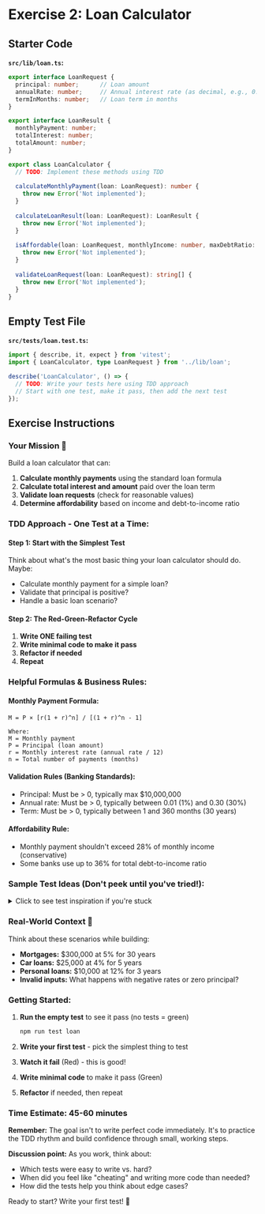 # Exercise 2: Loan Calculator

## Starter Code

**`src/lib/loan.ts`:**
```typescript
export interface LoanRequest {
  principal: number;      // Loan amount
  annualRate: number;     // Annual interest rate (as decimal, e.g., 0.05 for 5%)
  termInMonths: number;   // Loan term in months
}

export interface LoanResult {
  monthlyPayment: number;
  totalInterest: number;
  totalAmount: number;
}

export class LoanCalculator {
  // TODO: Implement these methods using TDD
  
  calculateMonthlyPayment(loan: LoanRequest): number {
    throw new Error('Not implemented');
  }
  
  calculateLoanResult(loan: LoanRequest): LoanResult {
    throw new Error('Not implemented');
  }
  
  isAffordable(loan: LoanRequest, monthlyIncome: number, maxDebtRatio: number = 0.28): boolean {
    throw new Error('Not implemented');
  }
  
  validateLoanRequest(loan: LoanRequest): string[] {
    throw new Error('Not implemented');
  }
}
```

## Empty Test File

**`src/tests/loan.test.ts`:**
```typescript
import { describe, it, expect } from 'vitest';
import { LoanCalculator, type LoanRequest } from '../lib/loan';

describe('LoanCalculator', () => {
  // TODO: Write your tests here using TDD approach
  // Start with one test, make it pass, then add the next test
});
```

## Exercise Instructions

### Your Mission 🎯
Build a loan calculator that can:
1. **Calculate monthly payments** using the standard loan formula
2. **Calculate total interest and amount** paid over the loan term
3. **Validate loan requests** (check for reasonable values)
4. **Determine affordability** based on income and debt-to-income ratio

### TDD Approach - One Test at a Time:

#### Step 1: Start with the Simplest Test
Think about what's the most basic thing your loan calculator should do. Maybe:
- Calculate monthly payment for a simple loan?
- Validate that principal is positive?
- Handle a basic loan scenario?

#### Step 2: The Red-Green-Refactor Cycle
1. **Write ONE failing test**
2. **Write minimal code to make it pass**
3. **Refactor if needed**
4. **Repeat**

### Helpful Formulas & Business Rules:

#### Monthly Payment Formula:
```
M = P × [r(1 + r)^n] / [(1 + r)^n - 1]

Where:
M = Monthly payment
P = Principal (loan amount)
r = Monthly interest rate (annual rate / 12)
n = Total number of payments (months)
```

#### Validation Rules (Banking Standards):
- Principal: Must be > 0, typically max $10,000,000
- Annual rate: Must be > 0, typically between 0.01 (1%) and 0.30 (30%)
- Term: Must be > 0, typically between 1 and 360 months (30 years)

#### Affordability Rule:
- Monthly payment shouldn't exceed 28% of monthly income (conservative)
- Some banks use up to 36% for total debt-to-income ratio

### Sample Test Ideas (Don't peek until you've tried!):

<details>
<summary>Click to see test inspiration if you're stuck</summary>

```typescript
// Example test structure - try writing your own first!
it('should calculate monthly payment for a 30-year mortgage', () => {
  const calculator = new LoanCalculator();
  const loan: LoanRequest = {
    principal: 300000,
    annualRate: 0.05,
    termInMonths: 360
  };
  
  const payment = calculator.calculateMonthlyPayment(loan);
  expect(payment).toBeCloseTo(1610.46, 2);
});
```

</details>

### Real-World Context 🏦
Think about these scenarios while building:
- **Mortgages:** $300,000 at 5% for 30 years
- **Car loans:** $25,000 at 4% for 5 years  
- **Personal loans:** $10,000 at 12% for 3 years
- **Invalid inputs:** What happens with negative rates or zero principal?

### Getting Started:
1. **Run the empty test** to see it pass (no tests = green)
   ```bash
   npm run test loan
   ```

2. **Write your first test** - pick the simplest thing to test

3. **Watch it fail** (Red) - this is good!

4. **Write minimal code** to make it pass (Green)

5. **Refactor** if needed, then repeat

### Time Estimate: 45-60 minutes

**Remember:** The goal isn't to write perfect code immediately. It's to practice the TDD rhythm and build confidence through small, working steps.

**Discussion point:** As you work, think about:
- Which tests were easy to write vs. hard?
- When did you feel like "cheating" and writing more code than needed?
- How did the tests help you think about edge cases?

Ready to start? Write your first test! 🚀